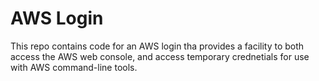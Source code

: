 # AWS Login

This repo contains code for an AWS login tha provides a facility to both access the AWS web console, and access temporary crednetials for use with AWS command-line  tools.  
